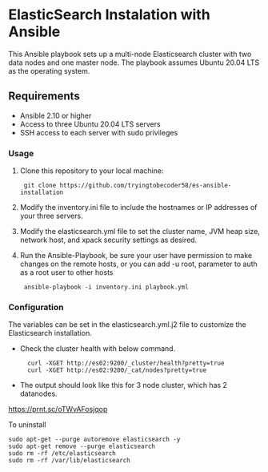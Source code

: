 # ElasticSearch Instalation with Ansible

This Ansible playbook sets up a multi-node Elasticsearch cluster with two data nodes and one master node. The playbook assumes Ubuntu 20.04 LTS as the operating system.

## Requirements
- Ansible 2.10 or higher
- Access to three Ubuntu 20.04 LTS servers
- SSH access to each server with sudo privileges

### Usage

1. Clone this repository to your local machine:

		git clone https://github.com/tryingtobecoder58/es-ansible-installation

2. Modify the inventory.ini file to include the hostnames or IP addresses of your three servers.

3. Modify the elasticsearch.yml file to set the cluster name, JVM heap size, network host, and xpack security settings as desired.

4. Run the Ansible-Playbook, be sure your user have permission to make changes on the remote hosts, or you can add -u root, parameter to auth as a root user to other hosts
	
		ansible-playbook -i inventory.ini playbook.yml


### Configuration

The variables can be set in the elasticsearch.yml.j2 file to customize the Elasticsearch installation.


- Check the cluster health with below command.
		
		curl -XGET http://es02:9200/_cluster/health?pretty=true
		curl -XGET http://es02:9200/_cat/nodes?pretty=true


- The output should look like this for 3 node cluster, which has 2 datanodes.

https://prnt.sc/oTWvAFosjqop



To uninstall

	sudo apt-get --purge autoremove elasticsearch -y
	sudo apt-get remove --purge elasticsearch 
	sudo rm -rf /etc/elasticsearch
	sudo rm -rf /var/lib/elasticsearch
